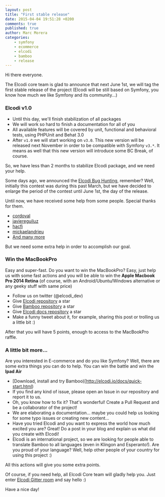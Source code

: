 ```yaml
---
layout: post
title: "First stable release"
date: 2015-04-04 19:51:28 +0200
comments: true
published: true
author: Marc Morera
categories:
    - symfony
    - ecommerce
    - elcodi
    - bamboo
    - release
---
```

Hi there everyone.

The Elcodi core team is glad to announce that next June 1st, we will tag the 
first stable release of the project (Elcodi will be still based on Symfony, you 
know how much we like Symfony and its community...)

### Elcodi v1.0

* Until this day, we'll finish stabilization of all packages
* We will work so hard to finish a documentation for all of you
* All available features will be covered by unit, functional and behavioral 
tests, using PHPUnit and Behat 3.0
* After `v1.0` we will start working on `v3.0`. This new version will be 
released next November in order to be compatible with Symfony `v3.*`. It means 
as well that this new version will introduce some BC Break, of course.

So, we have less than 2 months to stabilize Elcodi package, and we need your 
help.

Some days ago, we announced the 
[Elcodi Bug Hunting](http://blog.elcodi.io/blog/2015/03/03/elcodi-bug-hunting/),
remember? Well, initially this contest was during this past March, but we have 
decided to enlarge the period of the contest until June 1st, the day of the
release.

Until now, we have received some help from some people. Special thanks for them.

* [cordoval](https://github.com/elcodi/elcodi/pulls?q=is%3Apr+is%3Aclosed+author%3Acordoval)
* [javiereguiluz](https://github.com/elcodi/elcodi/pulls?q=is%3Apr+is%3Aclosed+author%3Ajaviereguiluz)
* [hacfi](https://github.com/elcodi/elcodi/pulls?q=is%3Apr+is%3Aclosed+author%3Ahacfi)
* [mickaelandrieu](https://github.com/elcodi/elcodi/pulls?q=is%3Apr+is%3Aclosed+author%3Amickaelandrieu)
* [And many more](https://github.com/elcodi/elcodi/pulls?q=is%3Apr+is%3Aclosed)

But we need some extra help in order to accomplish our goal.

### Win the MacBookPro

Easy and super-fast. Do you want to win the MacBookPro? Easy, just help us with 
some fast actions and you will be able to win the 
**Apple Macbook Pro 2014 Retina** (of course, with an Android/Ubuntu/Windows 
alternative or any geeky stuff with same price)

* Follow us on twitter (@elcodi_dev)
* Give [Elcodi repository](http://github.com/elcodi/elcodi) a star
* Give [Bamboo repository](http://github.com/elcodi/bamboo) a star
* Give [Elcodi docs repository](http://github.com/elcodi/docs) a star
* Make a funny tweet about it, for example, sharing this post or trolling us
a little bit :)

After that you will have 5 points, enough to access to the MacBookPro raffle.

### A little bit more...

Are you interested in E-commerce and do you like Symfony? Well, there are some
extra things you can do to help. You can win the battle and win the 
**Ipad Air**

* [Download, install and try Bamboo)[http://elcodi.io/docs/quick-start.html)
* If you find any kind of issue, please open an Issue in our repository and 
report it to us.
* Oh, you know how to fix it? That's wonderful! Create a Pull Request and be a
collaborator of the project!
* We are elaborating a documentation... maybe you could help us looking for some
typo issues or creating new content...
* Have you tried Elcodi and you want to express the world how much excited you 
are? Great! Do a post in your blog and explain us what did you create with 
Elcodi!
* Elcodi is an international project, so we are looking for people able to 
translate Bamboo to all languages (even in Klingon and Esperanto!). Are you 
proud of your language? Well, help other people of your country for using this
project :)

All this actions will give you some extra points.

Of course, if you need help, all Elcodi Core team will gladly help you. Just 
enter [Elcodi Gitter room](https://gitter.im/elcodi/elcodi) and say hello :)

Have a nice day!
